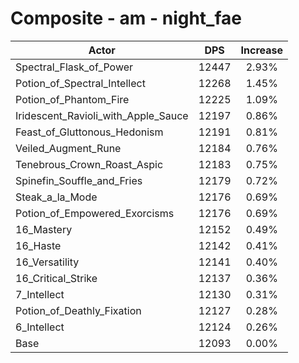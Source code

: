 # Composite - am - night_fae
| Actor | DPS | Increase |
|---|:---:|:---:|
|Spectral_Flask_of_Power|12447|2.93%|
|Potion_of_Spectral_Intellect|12268|1.45%|
|Potion_of_Phantom_Fire|12225|1.09%|
|Iridescent_Ravioli_with_Apple_Sauce|12197|0.86%|
|Feast_of_Gluttonous_Hedonism|12191|0.81%|
|Veiled_Augment_Rune|12184|0.76%|
|Tenebrous_Crown_Roast_Aspic|12183|0.75%|
|Spinefin_Souffle_and_Fries|12179|0.72%|
|Steak_a_la_Mode|12176|0.69%|
|Potion_of_Empowered_Exorcisms|12176|0.69%|
|16_Mastery|12152|0.49%|
|16_Haste|12142|0.41%|
|16_Versatility|12141|0.40%|
|16_Critical_Strike|12137|0.36%|
|7_Intellect|12130|0.31%|
|Potion_of_Deathly_Fixation|12127|0.28%|
|6_Intellect|12124|0.26%|
|Base|12093|0.00%|
